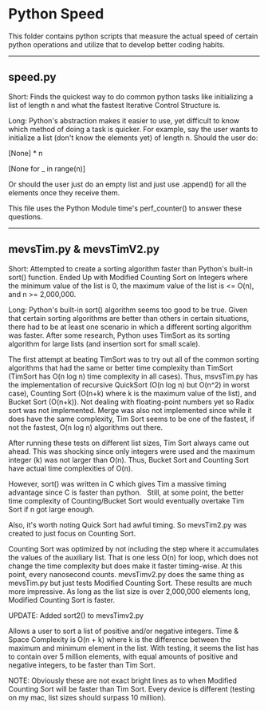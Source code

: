 Python Speed
=============================================

This folder contains python scripts that measure the actual speed of certain python operations and utilize that to develop better coding habits. 

-------------------------------------------
speed.py
-------------------------------------------
Short: Finds the quickest way to do common python tasks like initializing a list of length n and what the fastest Iterative 
Control Structure is.

Long: Python's abstraction makes it easier to use, yet difficult to know which method of doing a task is quicker. 
For example, say the user wants to initialize a list (don't know the elements yet) of length n. Should the user do:

[None] * n 

[None for _ in range(n)]

Or should the user just do an empty list and just use .append() for all the elements once they receive them.

This file uses the Python Module time's perf_counter() to answer these questions.


-------------------------------------------
mevsTim.py & mevsTimV2.py
-------------------------------------------
Short: Attempted to create a sorting algorithm faster than Python's built-in sort() function. Ended Up with 
Modified Counting Sort on Integers where the minimum value of the list is 0, the maximum value of the list is <= 
O(n), and n >= 2,000,000.

Long: Python's built-in sort() algorithm seems too good to be true. Given that certain sorting algorithms are 
better than others in certain situations, there had to be at least one scenario in which a different sorting 
algorithm was faster. After some research, Python uses TimSort as its sorting algorithm for large lists (and 
insertion sort for small scale). 

The first attempt at beating TimSort was to try out all of the common sorting algorithms that had the same or 
better time complexity than TimSort (TimSort has O(n log n) time complexity in all cases). Thus, msvsTim.py has 
the implementation of recursive QuickSort (O(n log n) but O(n^2) in worst case), Counting Sort (O(n+k) where k is 
the maximum value of the list), and Bucket Sort (O(n+k)). Not dealing with floating-point numbers yet so Radix 
sort was not implemented. Merge was also not implemented since while it does have the same complexity, Tim Sort 
seems to be one of the fastest, if not the fastest, O(n log n) algorithms out there. 

After running these tests on different list sizes, Tim Sort always came out ahead. This was shocking since only 
integers were used and the maximum integer (k) was not larger than O(n). Thus, Bucket Sort and Counting Sort have 
actual time complexities of O(n). 

However, sort() was written in C which gives Tim a massive timing advantage since C is faster than python.  
Still, at some point, the better time complexity of Counting/Bucket Sort would eventually overtake Tim Sort if n 
got large enough.

Also, it's worth noting Quick Sort had awful timing. So mevsTim2.py was created to just focus on Counting Sort.

Counting Sort was optimized by not including the step where it accumulates the values of the auxiliary list. That 
is one less O(n) for loop, which does not change the time complexity but does make it faster timing-wise. At this 
point, every nanosecond counts. mevsTimv2.py does the same thing as mevsTim.py but just tests Modified 
Counting Sort. These results are much more impressive. As long as the list size is over 2,000,000 elements long, 
Modified Counting Sort is faster. 

UPDATE: Added sort2() to mevsTimv2.py

Allows a user to sort a list of positive and/or negative integers. Time & Space Complexity is O(n + k) where k is 
the difference between the maximum and minimum element in the list. With testing, it seems the list has to 
contain over 5 million elements, with equal amounts of positive and negative integers, to be faster than Tim 
Sort. 

NOTE: Obviously these are not exact bright lines as to when Modified Counting Sort will be faster than Tim Sort.
Every device is different (testing on my mac, list sizes should surpass 10 million).

